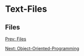 # Text-Files
## Files

[](.md)

[Prev: Files](Files.md)

[Next: Object-Oriented-Programming](Object-Oriented-Programming.md)
